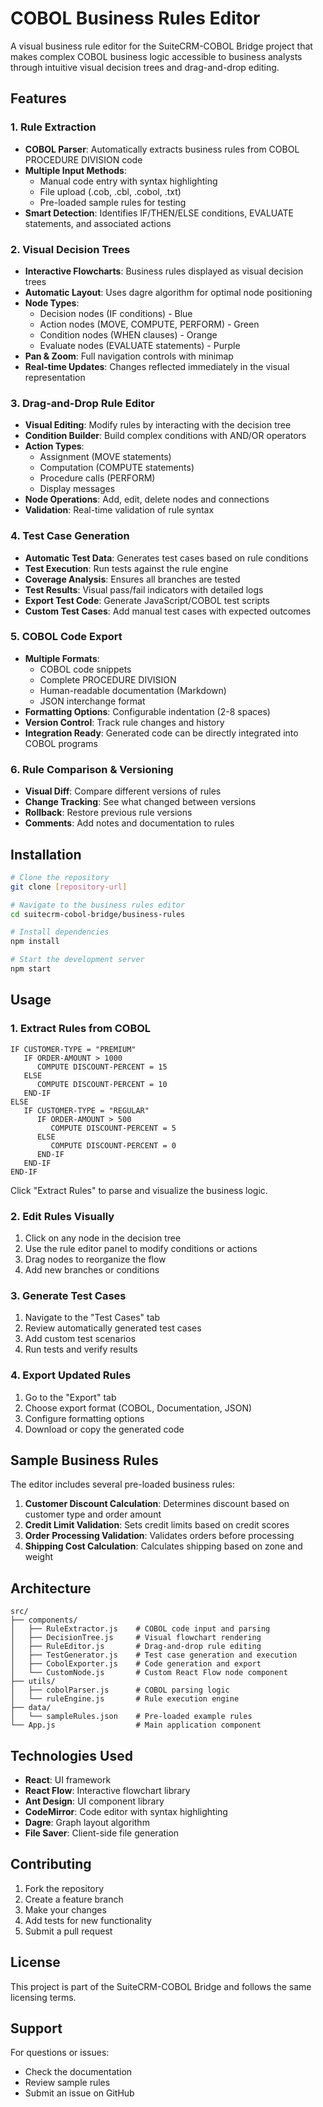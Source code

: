 # COBOL Business Rules Editor

A visual business rule editor for the SuiteCRM-COBOL Bridge project that makes complex COBOL business logic accessible to business analysts through intuitive visual decision trees and drag-and-drop editing.

## Features

### 1. Rule Extraction
- **COBOL Parser**: Automatically extracts business rules from COBOL PROCEDURE DIVISION code
- **Multiple Input Methods**: 
  - Manual code entry with syntax highlighting
  - File upload (.cob, .cbl, .cobol, .txt)
  - Pre-loaded sample rules for testing
- **Smart Detection**: Identifies IF/THEN/ELSE conditions, EVALUATE statements, and associated actions

### 2. Visual Decision Trees
- **Interactive Flowcharts**: Business rules displayed as visual decision trees
- **Automatic Layout**: Uses dagre algorithm for optimal node positioning
- **Node Types**:
  - Decision nodes (IF conditions) - Blue
  - Action nodes (MOVE, COMPUTE, PERFORM) - Green
  - Condition nodes (WHEN clauses) - Orange
  - Evaluate nodes (EVALUATE statements) - Purple
- **Pan & Zoom**: Full navigation controls with minimap
- **Real-time Updates**: Changes reflected immediately in the visual representation

### 3. Drag-and-Drop Rule Editor
- **Visual Editing**: Modify rules by interacting with the decision tree
- **Condition Builder**: Build complex conditions with AND/OR operators
- **Action Types**:
  - Assignment (MOVE statements)
  - Computation (COMPUTE statements)
  - Procedure calls (PERFORM)
  - Display messages
- **Node Operations**: Add, edit, delete nodes and connections
- **Validation**: Real-time validation of rule syntax

### 4. Test Case Generation
- **Automatic Test Data**: Generates test cases based on rule conditions
- **Test Execution**: Run tests against the rule engine
- **Coverage Analysis**: Ensures all branches are tested
- **Test Results**: Visual pass/fail indicators with detailed logs
- **Export Test Code**: Generate JavaScript/COBOL test scripts
- **Custom Test Cases**: Add manual test cases with expected outcomes

### 5. COBOL Code Export
- **Multiple Formats**:
  - COBOL code snippets
  - Complete PROCEDURE DIVISION
  - Human-readable documentation (Markdown)
  - JSON interchange format
- **Formatting Options**: Configurable indentation (2-8 spaces)
- **Version Control**: Track rule changes and history
- **Integration Ready**: Generated code can be directly integrated into COBOL programs

### 6. Rule Comparison & Versioning
- **Visual Diff**: Compare different versions of rules
- **Change Tracking**: See what changed between versions
- **Rollback**: Restore previous rule versions
- **Comments**: Add notes and documentation to rules

## Installation

```bash
# Clone the repository
git clone [repository-url]

# Navigate to the business rules editor
cd suitecrm-cobol-bridge/business-rules

# Install dependencies
npm install

# Start the development server
npm start
```

## Usage

### 1. Extract Rules from COBOL

```cobol
IF CUSTOMER-TYPE = "PREMIUM"
   IF ORDER-AMOUNT > 1000
      COMPUTE DISCOUNT-PERCENT = 15
   ELSE
      COMPUTE DISCOUNT-PERCENT = 10
   END-IF
ELSE
   IF CUSTOMER-TYPE = "REGULAR"
      IF ORDER-AMOUNT > 500
         COMPUTE DISCOUNT-PERCENT = 5
      ELSE
         COMPUTE DISCOUNT-PERCENT = 0
      END-IF
   END-IF
END-IF
```

Click "Extract Rules" to parse and visualize the business logic.

### 2. Edit Rules Visually

1. Click on any node in the decision tree
2. Use the rule editor panel to modify conditions or actions
3. Drag nodes to reorganize the flow
4. Add new branches or conditions

### 3. Generate Test Cases

1. Navigate to the "Test Cases" tab
2. Review automatically generated test cases
3. Add custom test scenarios
4. Run tests and verify results

### 4. Export Updated Rules

1. Go to the "Export" tab
2. Choose export format (COBOL, Documentation, JSON)
3. Configure formatting options
4. Download or copy the generated code

## Sample Business Rules

The editor includes several pre-loaded business rules:

1. **Customer Discount Calculation**: Determines discount based on customer type and order amount
2. **Credit Limit Validation**: Sets credit limits based on credit scores
3. **Order Processing Validation**: Validates orders before processing
4. **Shipping Cost Calculation**: Calculates shipping based on zone and weight

## Architecture

```
src/
├── components/
│   ├── RuleExtractor.js    # COBOL code input and parsing
│   ├── DecisionTree.js     # Visual flowchart rendering
│   ├── RuleEditor.js       # Drag-and-drop rule editing
│   ├── TestGenerator.js    # Test case generation and execution
│   ├── CobolExporter.js    # Code generation and export
│   └── CustomNode.js       # Custom React Flow node component
├── utils/
│   ├── cobolParser.js      # COBOL parsing logic
│   └── ruleEngine.js       # Rule execution engine
├── data/
│   └── sampleRules.json    # Pre-loaded example rules
└── App.js                  # Main application component
```

## Technologies Used

- **React**: UI framework
- **React Flow**: Interactive flowchart library
- **Ant Design**: UI component library
- **CodeMirror**: Code editor with syntax highlighting
- **Dagre**: Graph layout algorithm
- **File Saver**: Client-side file generation

## Contributing

1. Fork the repository
2. Create a feature branch
3. Make your changes
4. Add tests for new functionality
5. Submit a pull request

## License

This project is part of the SuiteCRM-COBOL Bridge and follows the same licensing terms.

## Support

For questions or issues:
- Check the documentation
- Review sample rules
- Submit an issue on GitHub